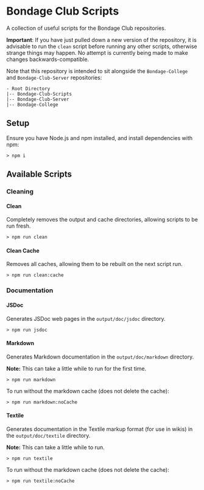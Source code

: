 # Bondage Club Scripts

A collection of useful scripts for the Bondage Club repositories.

**Important**: If you have just pulled down a new version of the repository, it is advisable to run the `clean` script before running any other scripts, otherwise strange things may happen. No attempt is currently being made to make changes backwards-compatible. 

Note that this repository is intended to sit alongside the `Bondage-College` and `Bondage-Club-Server` repositories:

```
- Root Directory
|-- Bondage-Club-Scripts
|-- Bondage-Club-Server
|-- Bondage-College
```

## Setup

Ensure you have Node.js and npm installed, and install dependencies with npm:

```
> npm i
```

## Available Scripts

### Cleaning

#### Clean

Completely removes the output and cache directories, allowing scripts to be run fresh.

```
> npm run clean
```

#### Clean Cache

Removes all caches, allowing them to be rebuilt on the next script run.

```
> npm run clean:cache
```

### Documentation

#### JSDoc

Generates JSDoc web pages in the `output/doc/jsdoc` directory.

```
> npm run jsdoc
```

#### Markdown

Generates Markdown documentation in the `output/doc/markdown` directory.

**Note:** This can take a little while to run for the first time.

```
> npm run markdown
```

To run without the markdown cache (does not delete the cache):

```
> npm run markdown:noCache
```

#### Textile

Generates documentation in the Textile markup format (for use in wikis) in the `output/doc/textile` directory.

**Note:** This can take a little while to run.

```
> npm run textile
```

To run without the markdown cache (does not delete the cache):

```
> npm run textile:noCache
```
